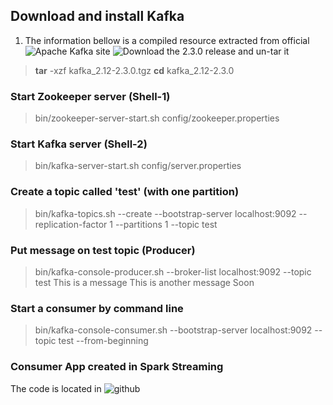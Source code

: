 ## Download and install Kafka

1. The information bellow is a compiled resource extracted from official ![Apache Kafka site](https://kafka.apache.org/quickstart)
![Download the 2.3.0 release and un-tar it](https://www.apache.org/dyn/closer.cgi?path=/kafka/2.3.0/kafka_2.12-2.3.0.tgz)

> **tar** -xzf kafka_2.12-2.3.0.tgz
> **cd** kafka_2.12-2.3.0

### Start Zookeeper server (Shell-1)

> bin/zookeeper-server-start.sh config/zookeeper.properties

### Start Kafka server (Shell-2)

> bin/kafka-server-start.sh config/server.properties

### Create a topic called 'test' (with one partition)

> bin/kafka-topics.sh --create --bootstrap-server localhost:9092 --replication-factor 1 --partitions 1 --topic test

### Put message on test topic (Producer)

> bin/kafka-console-producer.sh --broker-list localhost:9092 --topic test
This is a message
This is another message
Soon

### Start a consumer by command line

> bin/kafka-console-consumer.sh --bootstrap-server localhost:9092 --topic test --from-beginning

### Consumer App created in Spark Streaming

The code is located in ![github](https://github.com/joelsonSantos/spark_kafka_tests)





